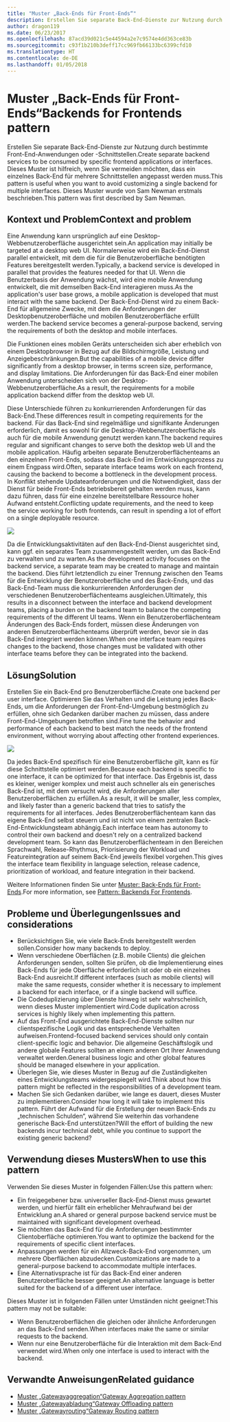 ```yaml
---
title: "Muster „Back-Ends für Front-Ends“"
description: Erstellen Sie separate Back-End-Dienste zur Nutzung durch bestimmte Front-End-Anwendungen oder -Schnittstellen.
author: dragon119
ms.date: 06/23/2017
ms.openlocfilehash: 87acd39d021c5e44594a2e7c9574e4dd363ce83b
ms.sourcegitcommit: c93f1b210b3deff17cc969fb66133bc6399cfd10
ms.translationtype: HT
ms.contentlocale: de-DE
ms.lasthandoff: 01/05/2018
---
```

# <a name="backends-for-frontends-pattern"></a><span data-ttu-id="f6214-103">Muster „Back-Ends für Front-Ends“</span><span class="sxs-lookup"><span data-stu-id="f6214-103">Backends for Frontends pattern</span></span>

<span data-ttu-id="f6214-104">Erstellen Sie separate Back-End-Dienste zur Nutzung durch bestimmte Front-End-Anwendungen oder -Schnittstellen.</span><span class="sxs-lookup"><span data-stu-id="f6214-104">Create separate backend services to be consumed by specific frontend applications or interfaces.</span></span> <span data-ttu-id="f6214-105">Dieses Muster ist hilfreich, wenn Sie vermeiden möchten, dass ein einzelnes Back-End für mehrere Schnittstellen angepasst werden muss.</span><span class="sxs-lookup"><span data-stu-id="f6214-105">This pattern is useful when you want to avoid customizing a single backend for multiple interfaces.</span></span> <span data-ttu-id="f6214-106">Dieses Muster wurde von Sam Newman erstmals beschrieben.</span><span class="sxs-lookup"><span data-stu-id="f6214-106">This pattern was first described by Sam Newman.</span></span>

## <a name="context-and-problem"></a><span data-ttu-id="f6214-107">Kontext und Problem</span><span class="sxs-lookup"><span data-stu-id="f6214-107">Context and problem</span></span>

<span data-ttu-id="f6214-108">Eine Anwendung kann ursprünglich auf eine Desktop-Webbenutzeroberfläche ausgerichtet sein.</span><span class="sxs-lookup"><span data-stu-id="f6214-108">An application may initially be targeted at a desktop web UI.</span></span> <span data-ttu-id="f6214-109">Normalerweise wird ein Back-End-Dienst parallel entwickelt, mit dem die für die Benutzeroberfläche benötigten Features bereitgestellt werden.</span><span class="sxs-lookup"><span data-stu-id="f6214-109">Typically, a backend service is developed in parallel that provides the features needed for that UI.</span></span> <span data-ttu-id="f6214-110">Wenn die Benutzerbasis der Anwendung wächst, wird eine mobile Anwendung entwickelt, die mit demselben Back-End interagieren muss.</span><span class="sxs-lookup"><span data-stu-id="f6214-110">As the application's user base grows, a mobile application is developed that must interact with the same backend.</span></span> <span data-ttu-id="f6214-111">Der Back-End-Dienst wird zu einem Back-End für allgemeine Zwecke, mit dem die Anforderungen der Desktopbenutzeroberfläche und mobilen Benutzeroberfläche erfüllt werden.</span><span class="sxs-lookup"><span data-stu-id="f6214-111">The backend service becomes a general-purpose backend, serving the requirements of both the desktop and mobile interfaces.</span></span>

<span data-ttu-id="f6214-112">Die Funktionen eines mobilen Geräts unterscheiden sich aber erheblich von einem Desktopbrowser in Bezug auf die Bildschirmgröße, Leistung und Anzeigebeschränkungen.</span><span class="sxs-lookup"><span data-stu-id="f6214-112">But the capabilities of a mobile device differ significantly from a desktop browser, in terms screen size, performance, and display limitations.</span></span> <span data-ttu-id="f6214-113">Die Anforderungen für das Back-End einer mobilen Anwendung unterscheiden sich von der Desktop-Webbenutzeroberfläche.</span><span class="sxs-lookup"><span data-stu-id="f6214-113">As a result, the requirements for a mobile application backend differ from the desktop web UI.</span></span> 

<span data-ttu-id="f6214-114">Diese Unterschiede führen zu konkurrierenden Anforderungen für das Back-End.</span><span class="sxs-lookup"><span data-stu-id="f6214-114">These differences result in competing requirements for the backend.</span></span> <span data-ttu-id="f6214-115">Für das Back-End sind regelmäßige und signifikante Änderungen erforderlich, damit es sowohl für die Desktop-Webbenutzeroberfläche als auch für die mobile Anwendung genutzt werden kann.</span><span class="sxs-lookup"><span data-stu-id="f6214-115">The backend requires regular and significant changes to serve both the desktop web UI and the mobile application.</span></span> <span data-ttu-id="f6214-116">Häufig arbeiten separate Benutzeroberflächenteams an den einzelnen Front-Ends, sodass das Back-End im Entwicklungsprozess zu einem Engpass wird.</span><span class="sxs-lookup"><span data-stu-id="f6214-116">Often, separate interface teams work on each frontend, causing the backend to become a bottleneck in the development process.</span></span> <span data-ttu-id="f6214-117">In Konflikt stehende Updateanforderungen und die Notwendigkeit, dass der Dienst für beide Front-Ends betriebsbereit gehalten werden muss, kann dazu führen, dass für eine einzelne bereitstellbare Ressource hoher Aufwand entsteht.</span><span class="sxs-lookup"><span data-stu-id="f6214-117">Conflicting update requirements, and the need to keep the service working for both frontends, can result in spending a lot of effort on a single deployable resource.</span></span>

![](./_images/backend-for-frontend.png) 

<span data-ttu-id="f6214-118">Da die Entwicklungsaktivitäten auf den Back-End-Dienst ausgerichtet sind, kann ggf. ein separates Team zusammengestellt werden, um das Back-End zu verwalten und zu warten.</span><span class="sxs-lookup"><span data-stu-id="f6214-118">As the development activity focuses on the backend service, a separate team may be created to manage and maintain the backend.</span></span> <span data-ttu-id="f6214-119">Dies führt letztendlich zu einer Trennung zwischen den Teams für die Entwicklung der Benutzeroberfläche und des Back-Ends, und das Back-End-Team muss die konkurrierenden Anforderungen der verschiedenen Benutzeroberflächenteams ausgleichen.</span><span class="sxs-lookup"><span data-stu-id="f6214-119">Ultimately, this results in a disconnect between the interface and backend development teams, placing a burden on the backend team to balance the competing requirements of the different UI teams.</span></span> <span data-ttu-id="f6214-120">Wenn ein Benutzeroberflächenteam Änderungen des Back-Ends fordert, müssen diese Änderungen von anderen Benutzeroberflächenteams überprüft werden, bevor sie in das Back-End integriert werden können.</span><span class="sxs-lookup"><span data-stu-id="f6214-120">When one interface team requires changes to the backend, those changes must be validated with other interface teams before they can be integrated into the backend.</span></span> 

## <a name="solution"></a><span data-ttu-id="f6214-121">Lösung</span><span class="sxs-lookup"><span data-stu-id="f6214-121">Solution</span></span>

<span data-ttu-id="f6214-122">Erstellen Sie ein Back-End pro Benutzeroberfläche.</span><span class="sxs-lookup"><span data-stu-id="f6214-122">Create one backend per user interface.</span></span> <span data-ttu-id="f6214-123">Optimieren Sie das Verhalten und die Leistung jedes Back-Ends, um die Anforderungen der Front-End-Umgebung bestmöglich zu erfüllen, ohne sich Gedanken darüber machen zu müssen, dass andere Front-End-Umgebungen betroffen sind.</span><span class="sxs-lookup"><span data-stu-id="f6214-123">Fine tune the behavior and performance of each backend to best match the needs of the frontend environment, without worrying about affecting other frontend experiences.</span></span>

![](./_images/backend-for-frontend-example.png) 

<span data-ttu-id="f6214-124">Da jedes Back-End spezifisch für eine Benutzeroberfläche gilt, kann es für diese Schnittstelle optimiert werden.</span><span class="sxs-lookup"><span data-stu-id="f6214-124">Because each backend is specific to one interface, it can be optimized for that interface.</span></span> <span data-ttu-id="f6214-125">Das Ergebnis ist, dass es kleiner, weniger komplex und meist auch schneller als ein generisches Back-End ist, mit dem versucht wird, die Anforderungen aller Benutzeroberflächen zu erfüllen.</span><span class="sxs-lookup"><span data-stu-id="f6214-125">As a result, it will be smaller, less complex, and likely faster than a generic backend that tries to satisfy the requirements for all interfaces.</span></span> <span data-ttu-id="f6214-126">Jedes Benutzeroberflächenteam kann das eigene Back-End selbst steuern und ist nicht von einem zentralen Back-End-Entwicklungsteam abhängig.</span><span class="sxs-lookup"><span data-stu-id="f6214-126">Each interface team has autonomy to control their own backend and doesn't rely on a centralized backend development team.</span></span> <span data-ttu-id="f6214-127">So kann das Benutzeroberflächenteam in den Bereichen Sprachwahl, Release-Rhythmus, Priorisierung der Workload und Featureintegration auf seinem Back-End jeweils flexibel vorgehen.</span><span class="sxs-lookup"><span data-stu-id="f6214-127">This gives the interface team flexibility in language selection, release cadence, prioritization of workload, and feature integration in their backend.</span></span>

<span data-ttu-id="f6214-128">Weitere Informationen finden Sie unter [Muster: Back-Ends für Front-Ends](http://samnewman.io/patterns/architectural/bff/).</span><span class="sxs-lookup"><span data-stu-id="f6214-128">For more information, see [Pattern: Backends For Frontends](http://samnewman.io/patterns/architectural/bff/).</span></span>

## <a name="issues-and-considerations"></a><span data-ttu-id="f6214-129">Probleme und Überlegungen</span><span class="sxs-lookup"><span data-stu-id="f6214-129">Issues and considerations</span></span>

- <span data-ttu-id="f6214-130">Berücksichtigen Sie, wie viele Back-Ends bereitgestellt werden sollen.</span><span class="sxs-lookup"><span data-stu-id="f6214-130">Consider how many backends to deploy.</span></span>
- <span data-ttu-id="f6214-131">Wenn verschiedene Oberflächen (z.B. mobile Clients) die gleichen Anforderungen senden, sollten Sie prüfen, ob die Implementierung eines Back-Ends für jede Oberfläche erforderlich ist oder ob ein einzelnes Back-End ausreicht.</span><span class="sxs-lookup"><span data-stu-id="f6214-131">If different interfaces (such as mobile clients) will make the same requests, consider whether it is necessary to implement a backend for each interface, or if a single backend will suffice.</span></span>
- <span data-ttu-id="f6214-132">Die Codeduplizierung über Dienste hinweg ist sehr wahrscheinlich, wenn dieses Muster implementiert wird.</span><span class="sxs-lookup"><span data-stu-id="f6214-132">Code duplication across services is highly likely when implementing this pattern.</span></span>
- <span data-ttu-id="f6214-133">Auf das Front-End ausgerichtete Back-End-Dienste sollten nur clientspezifische Logik und das entsprechende Verhalten aufweisen.</span><span class="sxs-lookup"><span data-stu-id="f6214-133">Frontend-focused backend services should only contain client-specific logic and behavior.</span></span> <span data-ttu-id="f6214-134">Die allgemeine Geschäftslogik und andere globale Features sollten an einem anderen Ort Ihrer Anwendung verwaltet werden.</span><span class="sxs-lookup"><span data-stu-id="f6214-134">General business logic and other global features should be managed elsewhere in your application.</span></span>
- <span data-ttu-id="f6214-135">Überlegen Sie, wie dieses Muster in Bezug auf die Zuständigkeiten eines Entwicklungsteams widergespiegelt wird.</span><span class="sxs-lookup"><span data-stu-id="f6214-135">Think about how this pattern might be reflected in the responsibilities of a development team.</span></span>
- <span data-ttu-id="f6214-136">Machen Sie sich Gedanken darüber, wie lange es dauert, dieses Muster zu implementieren.</span><span class="sxs-lookup"><span data-stu-id="f6214-136">Consider how long it will take to implement this pattern.</span></span> <span data-ttu-id="f6214-137">Führt der Aufwand für die Erstellung der neuen Back-Ends zu „technischen Schulden“, während Sie weiterhin das vorhandene generische Back-End unterstützen?</span><span class="sxs-lookup"><span data-stu-id="f6214-137">Will the effort of building the new backends incur technical debt, while you continue to support the existing generic backend?</span></span>

## <a name="when-to-use-this-pattern"></a><span data-ttu-id="f6214-138">Verwendung dieses Musters</span><span class="sxs-lookup"><span data-stu-id="f6214-138">When to use this pattern</span></span>

<span data-ttu-id="f6214-139">Verwenden Sie dieses Muster in folgenden Fällen:</span><span class="sxs-lookup"><span data-stu-id="f6214-139">Use this pattern when:</span></span>

- <span data-ttu-id="f6214-140">Ein freigegebener bzw. universeller Back-End-Dienst muss gewartet werden, und hierfür fällt ein erheblicher Mehraufwand bei der Entwicklung an.</span><span class="sxs-lookup"><span data-stu-id="f6214-140">A shared or general purpose backend service must be maintained with significant development overhead.</span></span>
- <span data-ttu-id="f6214-141">Sie möchten das Back-End für die Anforderungen bestimmter Clientoberfläche optimieren.</span><span class="sxs-lookup"><span data-stu-id="f6214-141">You want to optimize the backend for the requirements of specific client interfaces.</span></span>
- <span data-ttu-id="f6214-142">Anpassungen werden für ein Allzweck-Back-End vorgenommen, um mehrere Oberflächen abzudecken.</span><span class="sxs-lookup"><span data-stu-id="f6214-142">Customizations are made to a general-purpose backend to accommodate multiple interfaces.</span></span>
- <span data-ttu-id="f6214-143">Eine Alternativsprache ist für das Back-End einer anderen Benutzeroberfläche besser geeignet.</span><span class="sxs-lookup"><span data-stu-id="f6214-143">An alternative language is better suited for the backend of a different user interface.</span></span>

<span data-ttu-id="f6214-144">Dieses Muster ist in folgenden Fällen unter Umständen nicht geeignet:</span><span class="sxs-lookup"><span data-stu-id="f6214-144">This pattern may not be suitable:</span></span>

- <span data-ttu-id="f6214-145">Wenn Benutzeroberflächen die gleichen oder ähnliche Anforderungen an das Back-End senden.</span><span class="sxs-lookup"><span data-stu-id="f6214-145">When interfaces make the same or similar requests to the backend.</span></span>
- <span data-ttu-id="f6214-146">Wenn nur eine Benutzeroberfläche für die Interaktion mit dem Back-End verwendet wird.</span><span class="sxs-lookup"><span data-stu-id="f6214-146">When only one interface is used to interact with the backend.</span></span>

## <a name="related-guidance"></a><span data-ttu-id="f6214-147">Verwandte Anweisungen</span><span class="sxs-lookup"><span data-stu-id="f6214-147">Related guidance</span></span>

- [<span data-ttu-id="f6214-148">Muster „Gatewayaggregation“</span><span class="sxs-lookup"><span data-stu-id="f6214-148">Gateway Aggregation pattern</span></span>](./gateway-aggregation.md)
- [<span data-ttu-id="f6214-149">Muster „Gatewayabladung“</span><span class="sxs-lookup"><span data-stu-id="f6214-149">Gateway Offloading pattern</span></span>](./gateway-offloading.md)
- [<span data-ttu-id="f6214-150">Muster „Gatewayrouting“</span><span class="sxs-lookup"><span data-stu-id="f6214-150">Gateway Routing pattern</span></span>](./gateway-routing.md)


